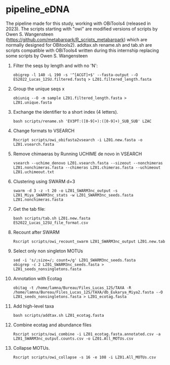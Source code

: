 # pipeline_eDNA
The pipeline made for this study, working with OBiTools4 (released in 2023). The scripts starting with "owi" are modified versions of scripts by Owen S. Wangensteen (https://github.com/metabarpark/R_scripts_metabarpark) which are normally designed for OBitools2). addtax.sh rename.sh and tab.sh are scripts compatible with OBiTools4 written during this internship replacing some scripts by Owen S. Wangensteen
1. Filter the seqs by length and with no 'N':
      ```
      obigrep -l 140 -L 190 -s '^[ACGT]+$' --fasta-output --O ES2022_Lucas_12SU.filtered.fastq > LZ01.filtered_length.fasta
      ```
2. Group the unique seqs x
      ```
      obiuniq --O -m sample LZ01.filtered_length.fasta > LZ01.unique.fasta
      ```
3. Exchange the identifier to a short index (4 letters).
      ```
      bash scripts/rename.sh 'EV3PT:([0-9]+):([0-9]+)_SUB_SUB' LZAC
      ```
4. Change formats to VSEARCH
      ```
      Rscript scripts/owi_obifasta2vsearch -i LZ01.new.fasta -o LZ01.vsearch.fasta
      ```
5. Remove chimaeras by Running UCHIME de novo in VSEARCH
      ```
      vsearch --uchime_denovo LZ01.vsearch.fasta --sizeout --nonchimeras LZ01.nonchimeras.fasta --chimeras LZ01.chimeras.fasta --uchimeout LZ01.uchimeout.txt
      ```
6. Clustering using SWARM d=3
      ```
      swarm -d 3 -z -t 20 -o LZ01_SWARM3nc_output -s LZ01_Miya_SWARM3nc_stats -w LZ01_SWARM3nc_seeds.fasta LZ01.nonchimeras.fasta
      ```
7. Get the tab file:
      ```
      bash scripts/tab.sh LZ01.new.fasta ES2022_Lucas_12SU_file_format.csv
      ```
8. Recount after SWARM
      ```
      Rscript scripts/owi_recount_swarm LZ01_SWARM3nc_output LZ01.new.tab
      ```
9. Select only non singleton MOTUs
      ```
      sed -i 's/;size=/; count=/g' LZ01_SWARM3nc_seeds.fasta
      obigrep -c 2 LZ01_SWARM3nc_seeds.fasta > LZ01_seeds_nonsingletons.fasta
      ```
10. Annotation with Ecotag
      ```
      obitag -t /home/lamna/Bureau/Files_Lucas_12S/TAXA -R /home/lamna/Bureau/Files_Lucas_12S/TAXA/db_Eukarya_Miya2.fasta --O LZ01_seeds_nonsingletons.fasta > LZ01_ecotag.fasta
      ```
11. Add high-level taxa
      ```
      bash scripts/addtax.sh LZ01_ecotag.fasta
      ```
12. Combine ecotag and abundance files
      ```
      Rscript scripts/owi_combine -i LZ01_ecotag.fasta.annotated.csv -a LZ01_SWARM3nc_output.counts.csv -o LZ01.All_MOTUs.csv
      ```
13. Collapse MOTUs.
      ```
      Rscript scripts/owi_collapse -s 16 -e 108 -i LZ01.All_MOTUs.csv
      ```
